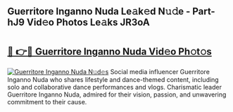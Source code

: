 ## Guerritore Inganno Nuda Le𝚊k𝚎d N𝚞𝚍e - Part-hJ9 Vid𝚎o Photos Le𝚊ks JR3oA

# <h2><a href="http://fbc25y.evod.top/?m=Guerritore+Inganno+Nuda">🔗 👉🔴 Guerritore Inganno Nuda Vid𝚎o Ph𝚘t𝚘s</a></h2>

[![Guerritore Inganno Nuda N𝚞d𝚎s](https://i.imgur.com/8V9OHl7.gif)](http://fbc25y.evod.top/?m=Guerritore+Inganno+Nuda)
Social media influencer Guerritore Inganno Nuda who shares lifestyle and dance-themed content, including solo and collaborative dance performances and vlogs. Charismatic leader Guerritore Inganno Nuda, admired for their vision, passion, and unwavering commitment to their cause. 
